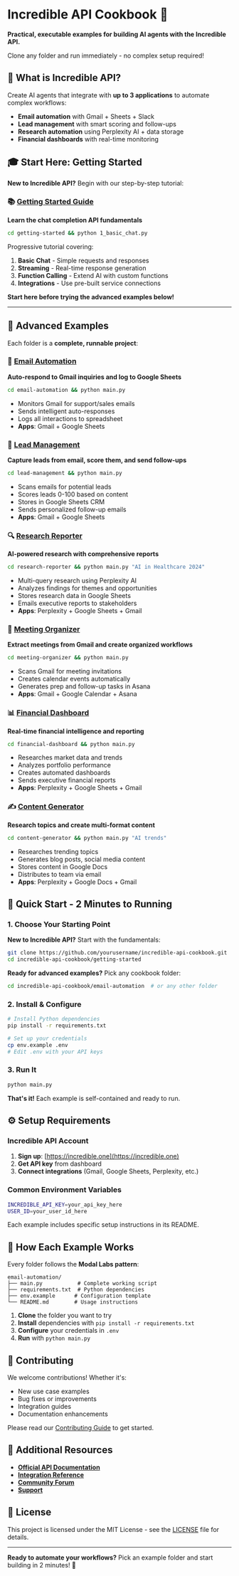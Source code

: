 # Incredible API Cookbook 🧪

**Practical, executable examples for building AI agents with the Incredible API.**

Clone any folder and run immediately - no complex setup required!

## 🎯 **What is Incredible API?**

Create AI agents that integrate with **up to 3 applications** to automate complex workflows:

- **Email automation** with Gmail + Sheets + Slack
- **Lead management** with smart scoring and follow-ups
- **Research automation** using Perplexity AI + data storage
- **Financial dashboards** with real-time monitoring

## 🎓 **Start Here: Getting Started**

**New to Incredible API?** Begin with our step-by-step tutorial:

### 📚 **[Getting Started Guide](./getting-started/)**

**Learn the chat completion API fundamentals**

```bash
cd getting-started && python 1_basic_chat.py
```

Progressive tutorial covering:

1. **Basic Chat** - Simple requests and responses
2. **Streaming** - Real-time response generation
3. **Function Calling** - Extend AI with custom functions
4. **Integrations** - Use pre-built service connections

**Start here before trying the advanced examples below!**

---

## 🚀 **Advanced Examples**

Each folder is a **complete, runnable project**:

### 📧 **[Email Automation](./email-automation/)**

**Auto-respond to Gmail inquiries and log to Google Sheets**

```bash
cd email-automation && python main.py
```

- Monitors Gmail for support/sales emails
- Sends intelligent auto-responses
- Logs all interactions to spreadsheet
- **Apps**: Gmail + Google Sheets

### 🎯 **[Lead Management](./lead-management/)**

**Capture leads from email, score them, and send follow-ups**

```bash
cd lead-management && python main.py
```

- Scans emails for potential leads
- Scores leads 0-100 based on content
- Stores in Google Sheets CRM
- Sends personalized follow-up emails
- **Apps**: Gmail + Google Sheets

### 🔍 **[Research Reporter](./research-reporter/)**

**AI-powered research with comprehensive reports**

```bash
cd research-reporter && python main.py "AI in Healthcare 2024"
```

- Multi-query research using Perplexity AI
- Analyzes findings for themes and opportunities
- Stores research data in Google Sheets
- Emails executive reports to stakeholders
- **Apps**: Perplexity + Google Sheets + Gmail

### 📅 **[Meeting Organizer](./meeting-organizer/)**

**Extract meetings from Gmail and create organized workflows**

```bash
cd meeting-organizer && python main.py
```

- Scans Gmail for meeting invitations
- Creates calendar events automatically
- Generates prep and follow-up tasks in Asana
- **Apps**: Gmail + Google Calendar + Asana

### 📊 **[Financial Dashboard](./financial-dashboard/)**

**Real-time financial intelligence and reporting**

```bash
cd financial-dashboard && python main.py
```

- Researches market data and trends
- Analyzes portfolio performance
- Creates automated dashboards
- Sends executive financial reports
- **Apps**: Perplexity + Google Sheets + Gmail

### ✍️ **[Content Generator](./content-generator/)**

**Research topics and create multi-format content**

```bash
cd content-generator && python main.py "AI trends"
```

- Researches trending topics
- Generates blog posts, social media content
- Stores content in Google Docs
- Distributes to team via email
- **Apps**: Perplexity + Google Docs + Gmail

## 🚀 **Quick Start - 2 Minutes to Running**

### 1. **Choose Your Starting Point**

**New to Incredible API?** Start with the fundamentals:

```bash
git clone https://github.com/yourusername/incredible-api-cookbook.git
cd incredible-api-cookbook/getting-started
```

**Ready for advanced examples?** Pick any cookbook folder:

```bash
cd incredible-api-cookbook/email-automation  # or any other folder
```

### 2. **Install & Configure**

```bash
# Install Python dependencies
pip install -r requirements.txt

# Set up your credentials
cp env.example .env
# Edit .env with your API keys
```

### 3. **Run It**

```bash
python main.py
```

**That's it!** Each example is self-contained and ready to run.

## ⚙️ **Setup Requirements**

### Incredible API Account

1. **Sign up**: [https://incredible.one](https://incredible.one)
2. **Get API key** from dashboard
3. **Connect integrations** (Gmail, Google Sheets, Perplexity, etc.)

### Common Environment Variables

```bash
INCREDIBLE_API_KEY=your_api_key_here
USER_ID=your_user_id_here
```

Each example includes specific setup instructions in its README.

## 📖 **How Each Example Works**

Every folder follows the **Modal Labs pattern**:

```
email-automation/
├── main.py           # Complete working script
├── requirements.txt  # Python dependencies
├── env.example      # Configuration template
└── README.md        # Usage instructions
```

1. **Clone** the folder you want to try
2. **Install** dependencies with `pip install -r requirements.txt`
3. **Configure** your credentials in `.env`
4. **Run** with `python main.py`

## 🤝 Contributing

We welcome contributions! Whether it's:

- New use case examples
- Bug fixes or improvements
- Integration guides
- Documentation enhancements

Please read our [Contributing Guide](./CONTRIBUTING.md) to get started.

## 📖 Additional Resources

- [**Official API Documentation**](https://docs.incredible.one)
- [**Integration Reference**](https://docs.incredible.one/api-reference/integrations)
- [**Community Forum**](https://community.incredible.one)
- [**Support**](mailto:support@incredible.one)

## 📄 License

This project is licensed under the MIT License - see the [LICENSE](./LICENSE) file for details.

---

**Ready to automate your workflows?** Pick an example folder and start building in 2 minutes! 🚀
